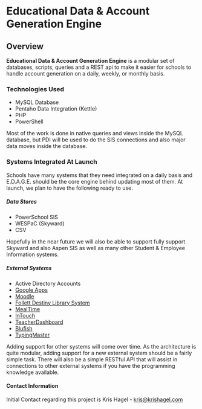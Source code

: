 # Educational Data & Account Generation Engine

## Overview

**Educational Data & Account Generation Engine** is a modular set of databases, scripts, queries and a REST api to make it easier for schools to handle account generation on a daily, weekly, or monthly basis. 

### Technologies Used

* MySQL Database
* Pentaho Data Integration (Kettle)
* PHP
* PowerShell

Most of the work is done in native queries and views inside the MySQL database, but PDI will be used to do the SIS connections and also major data moves inside the database.

### Systems Integrated At Launch

Schools have many systems that they need integrated on a daily basis and E.D.A.G.E. should be the core engine behind updating most of them.  At launch, we plan to have the following ready to use.

##### Data Stores
* PowerSchool SIS
* WESPaC (Skyward)
* CSV

Hopefully in the near future we will also be able to support fully support Skyward and also Aspen SIS as well as many other Student & Employee Information systems.

##### External Systems
* Active Directory Accounts
* [Google Apps](http://www.google.com/apps/intl/en/edu/index.html)
* [Moodle](http://moodle.org)
* [Follett Destiny Library System](http://www.follettsoftware.com)
* [MealTime](http://www.mealtimeclm.com)
* [InTouch](http://www.hdbakerpos.com)
* [TeacherDashboard](http://www.hapara.com)
* [Blufish](http://www.blufish.me)
* [TypingMaster](http://www.typingmaster.com/)

Adding support for other systems will come over time.  As the architecture is quite modular, adding support for a new external system should be a fairly simple task.  There will also be a simple RESTful API that will assist in connections to other external systems if you have the programming knowledge available.

#### Contact Information

Initial Contact regarding this project is Kris Hagel - kris@krishagel.com

